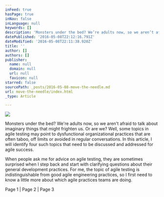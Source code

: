 ```yaml
---
inFeed: true
hasPage: true
inNav: false
inLanguage: null
keywords: []
description: 'Monsters under the bed? We’re adults now, so we aren’t afraid to talk about imaginary things that might frighten us. Or are we? Well, some topics in agile testing may point to dysfunctional organizational practices that are often taboo, off limits or avoided in regular conversations. In this article, I will identify four such topics that need to be discussed and addressed for agile success.'
datePublished: '2016-05-08T22:12:16.791Z'
dateModified: '2016-05-08T22:11:38.920Z'
title: ''
author: []
authors: []
publisher:
  name: null
  domain: null
  url: null
  favicon: null
starred: false
sourcePath: _posts/2016-05-08-move-the-needle.md
url: move-the-needle/index.html
_type: Article

---
```

![](https://the-grid-user-content.s3-us-west-2.amazonaws.com/4427bbce-7379-424d-b859-8f02e726d996.jpg)

Monsters under the bed? We're adults now, so we aren't afraid to talk about imaginary things that might frighten us. Or are we? Well, some topics in agile testing may point to dysfunctional organizational practices that are often taboo, off limits or avoided in regular conversations. In this article, I will identify four such topics that need to be discussed and addressed for agile success.

When people ask me for advice on agile testing, they are sometimes surprised when I step back and start with clarifying questions about their general development practices. For me, the topic of agile testing is indistinguishable from good agile engineering practices, so I first need to know a little more about which agile practices teams are doing.

Page 1      |      Page 2      |      Page 3